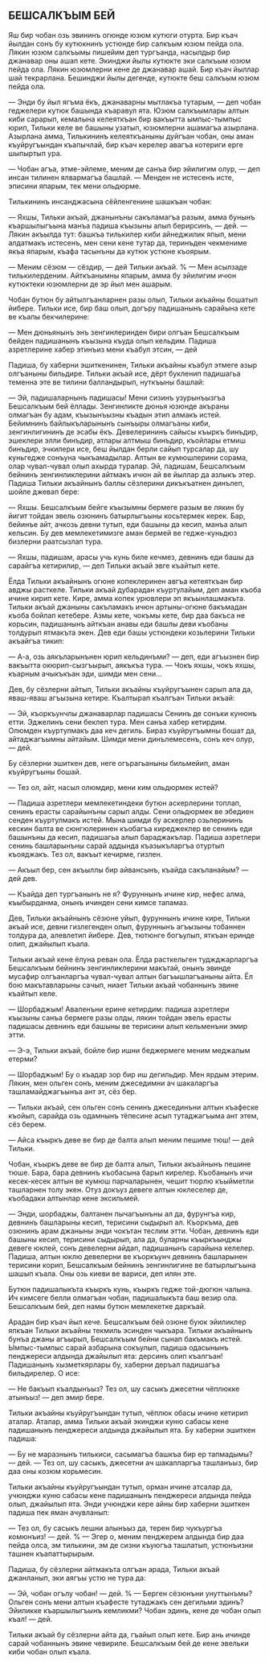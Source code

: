 ## БЕШСАЛКЪЫМ БЕЙ

Яш бир чобан озь эвининъ огюнде юзюм кутюги отурта.
Бир къач йылдан сонъ бу кутюкнинъ устюнде бир салкъым юзюм пейда ола.
Лякин юзюм салкъымы пишейим деп тургъанда, насылдыр бир джанавар оны ашап кете.
Экинджи йылы кутюкте эки салкъым юзюм пейда ола.
Лякин юзюмлерни кене де джанавар ашай.
Бир къач йыллар шай текрарлана.
Бешинджи йылы дегенде, кутюкте беш салкъым юзюм пейда ола.

— Энди бу йыл ягъма ёкъ, джанаварны мытлакъа тутарым, — деп чобан геджелери кутюк башында къаравул ята.
Юзюм салкъымлары алтын киби сарарып, кемалына келеяткъан бир вакъытта ымпыс-тымпыс юрип, Тильки келе ве башыны узатып, юзюмлерни ашамагъа азырлана.
Азырлана амма, Тилькининъ келеяткъаныны дуйгъан чобан, оны аман къуйругъындан къапычлай, бир къач керелер авагъа котериги ерге шыпыртып ура.

— Чобан агъа, этме-эйлеме, меним де санъа бир эйилигим олур, — деп инсан тилинен ялвармагъа башлай.
— Менден не истесенъ исте, эписини япарым, тек мени ольдюрме.

Тилькининъ инсанджасына сёйленгенине шашкъан чобан:

— Яхшы, Тильки акъай, джанынъны сакъламагъа разым, амма бунынъ къаршылыгъына манъа падиша къызыны алып берирсинъ, — дей.
— Лякин акъылда тут: башкъа тилькилер киби айнеджилик япып, мени алдатмакъ истесенъ, мен сени кене тутар да, теринъден чекмениме якъа япарым, къафа тасынъны да кутюк устюне къоярым.

— Меним сёзюм — сёздир, — дей Тильки акъай.
% — Мен асылзаде тилькилерденим.
Айткъанымны япарым, амма бу эйилигим ичюн кутюктеки юзюмлерни де эр йыл мен ашарым.

Чобан бутюн бу айтылгъанларнен разы олып, Тильки акъайны бошатып йибере.
Тильки исе, бир баш олып, догъру падишанынъ сарайына кете ве къапы бекчилерине:

— Мен дюньянынъ энъ зенгинлеринден бири олгъан Бешсалкъым бейден падишанынъ къызына къуда олып кельдим.
Падиша азретлерине хабер этинъиз мени къабул этсин, — дей

Падиша, бу хаберни эшиткенинен, Тильки акъайны къабул этмеге азыр олгъаныны бильдире.
Тильки акъай исе, дёрт букленип падишагьа теменна эте ве тилини балландырып, нуткъыны башлай:

— Эй, падишаларнынъ падишасы!
Мени сизинъ узурынъызгъа Бешсалкъым бей ёллады.
Зенгинликте дюнья юзюнде акъраны олмагъан бу адам, къызынъызны къадын этип алмакъ истей.
Бейимнинъ байлыкъларынынъ сынъыры олмагъаны киби, зенгинлигининъ де эсабы ёкъ.
Девелерининъ сайысы къыркъ бинъдир, эшеклери элли бинъдир, атлары алтмыш бинъдир, къойлары етмиш бинъдир, эчкилери исе, беш йылдан берли сайып турсалар да, шу куньгедже сонъуна чыкъамадылар.
Алтын ве кумюшлерини сорама, олар чувал-чувал олып ахырда туралар.
Эй, падишам, Бешсалкъым бейнинъ зенгинликлерини айтмакъ ичюн ай ве йыллар да азлыкъ этер.
Падиша Тильки акъайнынъ баллы сёзлерини дикъкъатнен динълеп, шойле джевап бере:

— Яхшы.
Бешсалкъым бейге къызымны бермеге разым ве лякин бу йигит тойдан эвель озюнинъ батырлыгъыны косьтермек керек.
Бар, бейинъе айт, ачкозь девни тутып, еди башыны да кесип, манъа алып кельсин.
Бу дев мемлекетимизге аман бермей ве гедже-куньдюз бизлерни раатсызлап тура.

— Яхшы, падишам, арасы учь кунь биле кечмез, девнинъ еди башы да сарайгъа кетирилир, — деп Тильки акъай эвге къайтып кете.

Ёлда Тильки акъайнынъ огюне копеклеринен авгъа кетеяткъан бир авджы расткеле.
Тильки акъай дубарадан къуртулайым, деп аман къоба ичине кирип кете.
Кире, амма копек урювлери эп якъынлашмакъта.
Тильки акъай джаныны сакъламакъ ичюн артыны-огюне бакъмадан къоба бойлап кетебере.
Азмы кете, чокъмы кете, бир даа бакъса не корьсин, падишанынъ айткъан анавы еди башлы деви къобаны толдурып ятмакъта экен.
Дев еди башы устюндеки козьлерини Тильки акъайгъа тикип:

— А-а, озь аякъларынънен юрип кельдинъми? — деп, еди агъызнен бир вакъытта окюрип-сызгъырып, аякъкъа тура.
— Чокъ яхшы, чокъ яхшы, къарным ачыкъкъан эди, шимди мен сени...

Дев, бу сёзлерни айтып, Тильки акъайны къуйругъынен сарып ала да, яваш-яваш агъызына кетире.
Къалтырап къалгъан Тильки акъай:

— Эй, къоркъунчлы джанаварлар падишасы Сенинъ де сонъки кунюнъ етти.
Эджелинъ сени беклеп тура.
Мен санъа хабер кетирдим.
Олюмден къуртулмакъ даа кеч дегиль.
Бираз къуйругъымны бошат да, айтаджагъымны айтайым.
Шимди мени динълемесенъ, сонъ кеч олур, — дей.

Бу сёзлерни эшиткен дев, неге огърагьаныны бильмейип, аман къуйругъыны бошай.

— Тез ол, айт, насыл олюмдир, мени ким ольдюрмек истей?

— Падиша азретлери мемлекетиндеки бутюн аскерлерини топлап, сенинъ ерасты сарайынъны сарып алды.
Сени ольдюрмек ве эбедиен сенден къуртулмакъ истей.
Мына шимди бу аскерлер озьлерининъ кескин балта ве сюнгюлеринен къобагъа киреджеклер ве сенинъ еди башынъны да кесип, падишагьа алып бараджакълар.
Падиша азретлери сенинь башларынъны сарай аддында къазыкъларгъа отуртып къояджакъ.
Тез ол, вакъыт кечирме, гизлен.

— Акъыл бер, сен акъыллы бир айвансынъ, къайда сакъланайым? — дей дев.

— Къайда деп тургъанынъ не я?
Фуруннынъ ичине кир, нефес алма, къыбырданма, онынъ ичинден сени кимсе тапамаз.

Дев, Тильки акъайнынъ сёзюне уйып, фуруннынъ ичине кире, Тильки акъай исе, девни гизлегенден олып, фуруннынъ агъызыны тобаннен толдура да, алевлетип йибере.
Дев, тютюнге богъулып, яткъан еринде олип, джайылып къала.

Тильки акъай кене ёлуна реван ола.
Ёлда расткельген туджджарларгъа Бешсалкъым бейнинъ зенгинликлерини макътай, онынъ эвинде мусафир олгъанларгъа чувал-чувал алтын багъышлагъаныны айта.
Ёл бою макътавларыны сачып, ниает Тильки акъай чобаннынъ эвине къайтып келе.

— Шорбаджым!
Аваленъни ерине кетирдим: падиша азретлери къызыны санъа бермеге разы олды, лякин тойдан эвель ерасты падишасы девнинъ еди башыны ве терисини алып кельменъни эмир этти.

— Э-э, Тильки акъай, бойле бир ишни беджермеге меним меджалым етерми?

— Шорбаджым!
Бу о къадар зор бир иш дегильдир.
Мен ярдым этерим.
Лякин, мен ольген сонъ, меним джеседимни ач шакаларгъа ташламайджагъынъа ант эт, сёз бер.

— Тильки акъай, сен ольген сонъ сенинъ джесединъни алтын къафеске къойып, сарайда озь одамнынъ тёпесине асып тутаджагъыма ант этем, сёз берем.

— Айса къыркъ деве ве бир де балта алып меним пешиме тюш! — дей Тильки.

Чобан, къыркъ деве ве бир де балта алып, Тильки акъайнынъ пешине тюше.
Бара, бара девнинъ къобасына барып кирелер.
Къобанынъ ичи кесек-кесек алтын ве кумюш парчаларынен, чешит тюрлю къыйметли ташларнен толу экен.
Отуз докъуз девеге алтын юклеселер де, къобадаки алтынлар кене эксильмей.

— Энди, шорбаджы, балтанен пычагъынъны ал да, фурунгъа кир, девнинъ башларыны кесип, терисини сыдырып ал.
Къоркъма, дев озюнинъ арам джаныны энди чокътан теслим этти.
Чобан, девнинъ еди башыны кесип, терисини сыдырып, ала да, буларны къыркъынджы девеге юклей, сонъ девелерни айдап, падишанынъ сарайына келелер.
Падиша, алтын юклю девелерни ве къоркъунч девнинъ башларынен терисини корип, Бешсалкъым бейнинъ зенгинлигине ве батырлыгъына шашып къала.
Оны озь киеви ве вариси, деп илян эте.

Бутюн падишалыкъта къыркъ кунь, къыркъ гедже той-дюгюн чалына.
Ич кимсеге белли олмагъан чобан, падишалыкъта баш везир ола.
Бешсалкъым бей, деп намы бутюн мемлекетке даркъай.

Арадан бир къач йыл кече.
Бешсалкъым бей озюне буюк эйиликлер япкъан Тильки акъайны текмиль эсинден чыкъара.
Тильки акъайнынъ бунъа джаны агъырып, Бешсалкъым бейни сынап бакъмакъ истей.
Ымпыс-тымпыс сарай азбарына сокъулып, падиша одасынынъ пенджереси алдында джайылып ята: дерсинъ олип къалгъан!
Падишанынъ хызметкярлары бу, хаберни деръал падишагъа бильдирелер.
О исе:

— Не бакъып къалдынъыз?
Тез ол, шу сасыкъ джесетни чёплюкке атынъыз! — деп эмир бере.

Тильки акъайны къуйругъындан тутып, чёплюк обасы ичине кетирип аталар.
Аталар, амма Тильки акъай экинджи куню сабасы кене падишанынъ пенджереси алдында джайылып ята.
Бу хаберни эшиткен падиша:

— Бу не маразнынъ тилькиси, сасымагъа башкъа бир ер тапмадымы? — дей. — Тез ол, шу сасыкъ, джесетни ач шакалларгъа ташланъыз, бир даа оны козюм корьмесин.

Тильки акъайны къуйругъындан тутып, орман ичине атсалар да, учюнджи куню сабасы кене падишанынъ пенджереси алдында пейда олып, джайылып ята.
Энди учюнджи кере айны бир хаберни эшиткен падиша пек яман ачувланып:

— Тез ол, бу сасыкъ лешни алынъыз да, терен бир чукъургъа комюнъиз! — дей.
% — Эгер о, меним пенджерем алдында бир даа пейда олса, эм тилькини, эм де сизни къуюгъа ташлатып, устюнъизни ташнен къапаттырырым.

Падиша, бу сёзлерни айтмакъта олгъан арада, Тильки акъай джанланып, эки аягъы устю не тура да:

— Эй, чобан огълу чобан! — дей.
% — Берген сёзюнъни унуттынъмы?
Ольген сонъ мени алтын къафесте тутаджакъ сен дегильми эдинъ?
Эйиликке къаршылыгъынъ кемликми?
Чобан эдинъ, кене де чобан олып къал! — дей.

Тильки акъай бу сёзлерни айта да, гъайып олып кете.
Бир ань ичинде сарай чобаннынъ эвине чевириле.
Бешсалкъым бей де кене эвельки киби чобан олып къала.
